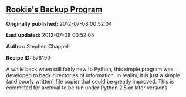 ## [Rookie's Backup Program](https://code.activestate.com/recipes/578199-rookies-backup-program)

**Originally published:** 2012-07-08 00:52:04

**Last updated:** 2012-07-08 00:52:05

**Author:** Stephen Chappell

**Recipe ID:** 578199

A while back when still fairly new to Python, this simple program was developed to back directories of information. In reality, it is just a simple (and poorly written) file copier that could be greatly improved. This is committed for archival to be run under Python 2.5 or later versions.
